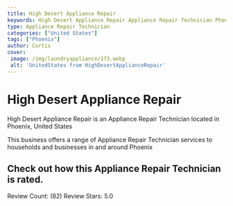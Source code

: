 ```yaml
---
title: High Desert Appliance Repair
keywords: High Desert Appliance Repair Appliance Repair Technician Phoenix United States 
type: Appliance Repair Technician 
categories: ["United States"]
tags: ["Phoenix"]
author: Curtis
cover:
 image: /img/laundryappliance/173.webp
 alt: 'UnitedStates from HighDesertApplianceRepair'
---
```


# High Desert Appliance Repair
High Desert Appliance Repair is an Appliance Repair Technician located in Phoenix, United States

This business offers a range of Appliance Repair Technician services to households and businesses in and around Phoenix

## Check out how this Appliance Repair Technician is rated.
Review Count: (82)
Review Stars: 5.0
